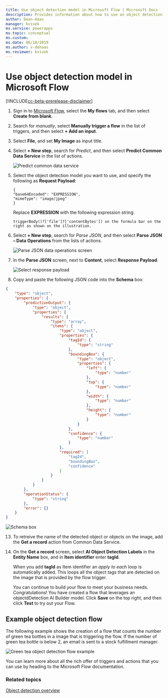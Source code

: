 ```yaml
---
title: Use object detection model in Microsoft Flow | Microsoft Docs
description: Provides information about how to use an object detection model in Microsoft Flow
author: Dean-Haas
manager: kvivek
ms.service: powerapps
ms.topic: conceptual
ms.custom: 
ms.date: 06/10/2019
ms.author: v-dehaas
ms.reviewer: kvivek
---
```


# Use object detection model in Microsoft Flow

[!INCLUDE[cc-beta-prerelease-disclaimer](./includes/cc-beta-prerelease-disclaimer.md)]

1. Sign in to [Microsoft Flow](https://flow.microsoft.com/), select the **My flows** tab, and then select **Create from blank**.
1. Search for *manually*, select **Manually trigger a flow** in the list of triggers, and then select **+ Add an input**.
5. Select **File**, and set **My Image** as input title.
4. Select **+ New step**, search for *Predict*, and then select **Predict Common Data Service** in the list of actions.

    ![Predict common data service](media/predict-cds.png "Predict common data service screen")

8. Select the object detection model you want to use, and specify the following as **Request Payload**: 

    ```
    {
    "base64Encoded": "EXPRESSION",
    "mimeType": "image/jpeg"
    }
    ```

    Replace **EXPRESSION** with the following expression string:

    ```
    triggerBody()?['file']?['contentBytes']) on the formula bar on the right as shown on the illustration.
    ```

5. Select **+ New step**, search for *Parse JSON*, and then select **Parse JSON – Data Operations** from the lists of actions.

    ![Parse JSON data operations screen](media/parse-json-data-operations.png "Parse JSON data operations screen")
11.	In the **Parse JSON** screen, next to **Content**, select **Response Payload**.

    ![Select response payload](media/response-payload.png)
 
12. Copy and paste the following JSON code into the **Schema** box: 
```JSON
{
    "type": "object",
    "properties": {
        "predictionOutput": {
            "type": "object",
            "properties": {
                "results": {
                    "type": "array",
                    "items": {
                        "type": "object",
                        "properties": {
                            "tagId": {
                                "type": "string"
                            },
                            "boundingBox": {
                                "type": "object",
                                "properties": {
                                    "left": {
                                        "type": "number"
                                    },
                                    "top": {
                                        "type": "number"
                                    },
                                    "width": {
                                        "type": "number"
                                    },
                                    "height": {
                                        "type": "number"
                                    }
                                }
                            },
                            "confidence": {
                                "type": "number"
                            }
                        },
                        "required": [
                            "tagId",
                            "boundingBox",
                            "confidence"
                        ]
                    }
                }
            }
        },
        "operationStatus": {
            "type": "string"
        },
        "error": {}
    }
}
```
 
![Schema box](media/schema.png "Schema box")

13. To retreive the name of the detected object or objects on the image, add the **Get a record** action from Common Data Service. 
14. On the **Get a record** screen, select **AI Object Detection Labels** in the **Entity Name** box, and in **Item identifier** enter **tagId**. 

    When you add **tagId** as Item identifier an *apply to each* loop is automatically added. This loops all the object tags that are detected on the image that is provided by the flow trigger. 

    You can continue to build your flow to meet your business needs. 
Congratulations! You have created a flow that leverages an objectdDetection AI Builder model. Click **Save** on the top right, and then click **Test** to try out your Flow. 

## Example object detection flow

The following example shows the creation of a flow that counts the number of green tea bottles in a image that is triggering the flow. If the number of green tea bottle is below 2, an email is sent to a stock fulfillment manager.

![Green tea object detection flow example](media/green-tea-example.png "example of an object detection flow")

You can learn more about all the rich offer of triggers and actions that you can use by heading to the Microsoft Flow documentation. 
 




### Related topics
[Object detection overview](object-detection-overview.md)
